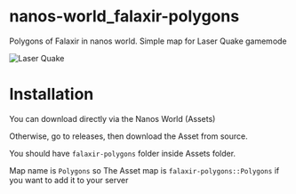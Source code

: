 # nanos-world_falaxir-polygons
Polygons of Falaxir in nanos world. Simple map for Laser Quake gamemode

![Laser Quake](https://falaxir.fr/images/nanos/quake-polygons.jpg)

# Installation

You can download directly via the Nanos World (Assets)

Otherwise, go to releases, then download the Asset from source.

You should have `falaxir-polygons` folder inside Assets folder.

Map name is `Polygons` so The Asset map is `falaxir-polygons::Polygons` if you want to add it to your server
